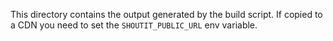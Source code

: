 This directory contains the output generated by the build script.
If copied to a CDN you need to set the `SHOUTIT_PUBLIC_URL` env variable.
